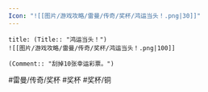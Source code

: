 ```yaml
---
Icon: "![[图片/游戏攻略/雷曼/传奇/奖杯/鸿运当头！.png|30]]"
---
```

```ad-common-bronze-trophy
title: (Title:: "鸿运当头！")
![[图片/游戏攻略/雷曼/传奇/奖杯/鸿运当头！.png|100]]

(Comment:: "刮掉10张幸运彩票。")
```

#雷曼/传奇/奖杯 #奖杯 #奖杯/铜
